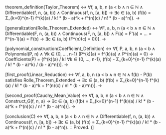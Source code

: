theorem_definition(Taylor_Theorem) ↔
    ∀f, a, b, n (a < b ∧ n ∈ ℕ ∧ Differentiable(f, n, (a, b)) ∧ Continuous(f, n, [a, b]) →
        ∃c ∈ (a, b) (f(b) = Σ_{k=0}^{n-1} f^(k)(a) / k! * (b - a)^k + f^(n)(c) / n! * (b - a)^n)).
→

[generalization(Rolle_Theorem_Extended) ↔
    ∀F, a, b, n (a < b ∧ n ∈ ℕ ∧ Differentiable(F, n, (a, b)) ∧ Continuous(F, n, [a, b]) ∧
        F(a) = F'(a) = ... = F^(n-1)(a) = F(b) →
        ∃c ∈ (a, b) (F^(n)(c) = 0))].
→

[polynomial_construction(Coefficient_Definition) ↔
    ∀f, P, a, b, n (a < b ∧ Polynomial(P, n) ∧ ∀k ∈ {0, ..., n-1} 
        (P^(k)(a) = f^(k)(a) ∧ P^(n)(a) = 0) →
        Coefficients(P) = {f^(k)(a) / k! ∀k ∈ {0, ..., n-1}, (f(b) - Σ_{k=0}^{n-1} f^(k)(a) / k! * (b - a)^k) / (b - a)^n})].
→

[first_proof(Linear_Reduction) ↔
    ∀f, a, b, n (a < b ∧ n ∈ ℕ ∧ f(b) - P(b) satisfies Rolle_Theorem_Extended →
        ∃c ∈ (a, b) (f(b) = Σ_{k=0}^{n-1} f^(k)(a) / k! * (b - a)^k + f^(n)(c) / n! * (b - a)^n))].
→

[second_proof(Cauchy_Mean_Value) ↔
    ∀f, a, b, n (a < b ∧ n ∈ ℕ ∧ Construct_G(f, n, a) →
        ∃c ∈ (a, b) (f(b) = Σ_{k=0}^{n-1} f^(k)(a) / k! * (b - a)^k + f^(n)(c) / n! * (b - a)^n))].
→

[conclusion(C) ↔
    ∀f, a, b, n (a < b ∧ n ∈ ℕ ∧ Differentiable(f, n, (a, b)) ∧ Continuous(f, n, [a, b]) →
        ∃c ∈ (a, b) (f(b) = Σ_{k=0}^{n-1} f^(k)(a) / k! * (b - a)^k + f^(n)(c) / n! * (b - a)^n)).
    ∴ Proved. )]